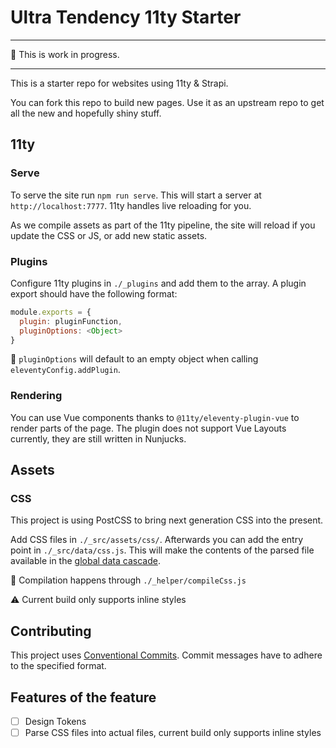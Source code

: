 # Ultra Tendency 11ty Starter

---

🚧 This is work in progress.

---

This is a starter repo for websites using 11ty & Strapi.

You can fork this repo to build new pages. Use it as an upstream repo to get all the new and hopefully shiny stuff.

## 11ty

### Serve

To serve the site run `npm run serve`. This will start a server at `http://localhost:7777`. 11ty handles live reloading for you.

As we compile assets as part of the 11ty pipeline, the site will reload if you update the CSS or JS, or add new static assets.

### Plugins

Configure 11ty plugins in `./_plugins` and add them to the array. A plugin export should have the following format:

```js
module.exports = {
  plugin: pluginFunction,
  pluginOptions: <Object>
}
```

💁 `pluginOptions` will default to an empty object when calling `eleventyConfig.addPlugin`.

### Rendering

You can use Vue components thanks to `@11ty/eleventy-plugin-vue` to render parts of the page. The plugin does not support Vue Layouts currently, they are still written in Nunjucks.

## Assets

### CSS

This project is using PostCSS to bring next generation CSS into the present.

Add CSS files in `./_src/assets/css/`. Afterwards you can add the entry point in `./_src/data/css.js`. This will make the contents of the parsed file available in the [global data cascade](https://www.11ty.dev/docs/data-global/).

💁 Compilation happens through `./_helper/compileCss.js`

⚠️ Current build only supports inline styles

## Contributing

This project uses [Conventional Commits](https://www.conventionalcommits.org/). Commit messages have to adhere to the specified format.

## Features of the feature

- [ ] Design Tokens
- [ ] Parse CSS files into actual files, current build only supports inline styles
